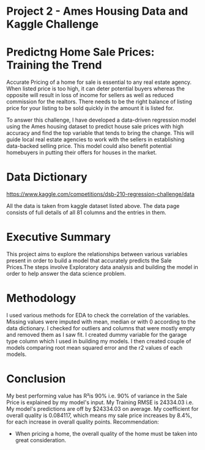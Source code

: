 # Project 2 - Ames Housing Data and Kaggle Challenge

# Predictng Home Sale Prices: Training the Trend


Accurate Pricing of a home for sale is essential to any real estate agency. When listed price is too high, it can deter potential buyers whereas the opposite will result in loss of income for sellers as well as reduced commission for the realtors. There needs to be the right balance of listing price for your listing to be sold quickly in the amount it is listed for. 


To answer this challenge, I have developed a data-driven regression model using the Ames housing dataset to predict house sale prices with high accuracy and find the top variable that tends to bring the change. This will guide local real estate agencies to work with the sellers in establishing data-backed selling price. This model could also benefit potential homebuyers in putting their offers for houses in the market. 


# Data Dictionary
https://www.kaggle.com/competitions/dsb-210-regression-challenge/data

All the data is taken from kaggle dataset listed above. The data page consists of full details of all 81 columns and the entries in them. 

# Executive Summary

This project aims to explore the relationships between various variables present in order to build a model that accurately predicts the Sale Prices.The steps involve Exploratory data analysis and building the model in order to help answer the data science problem.

# Methodology

I used various methods for EDA to check the correlation of the variables. Missing values were imputed with mean, median or with 0 according to the data dictionary. I checked for outliers and columns that were mostly empty and removed them as I saw fit. I created dummy variable for the garage type column which I used in building my models. I then created couple of models comparing root mean squared error and the r2 values of each models. 

# Conclusion
My best performing value has R²is 90% i.e. 90% of variance in the Sale Price is explained by my model's input.
My Training RMSE is 24334.03 i.e. My model's predictions are off by $24334.03 on average.
My coefficient for overall quality is 0.084117, which means my sale price increases by 8.4%, for each increase in overall quality points.
Recommendation:
- When pricing a home, the overall quality of the home must be taken into great consideration.




